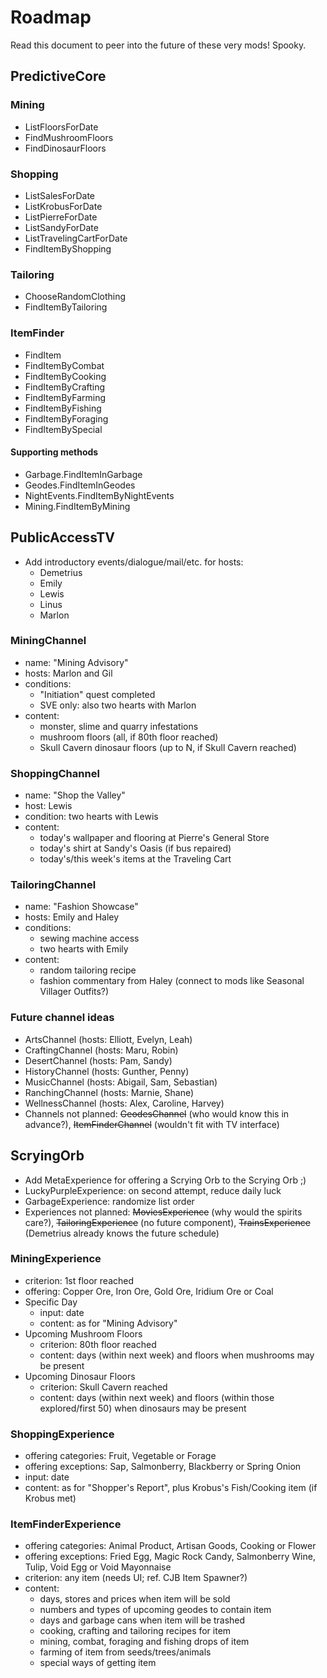 # Roadmap

Read this document to peer into the future of these very mods! Spooky.

## PredictiveCore

### Mining

* ListFloorsForDate
* FindMushroomFloors
* FindDinosaurFloors

### Shopping

* ListSalesForDate
* ListKrobusForDate
* ListPierreForDate
* ListSandyForDate
* ListTravelingCartForDate
* FindItemByShopping

### Tailoring

* ChooseRandomClothing
* FindItemByTailoring

### ItemFinder

* FindItem
* FindItemByCombat
* FindItemByCooking
* FindItemByCrafting
* FindItemByFarming
* FindItemByFishing
* FindItemByForaging
* FindItemBySpecial

#### Supporting methods

* Garbage.FindItemInGarbage
* Geodes.FindItemInGeodes
* NightEvents.FindItemByNightEvents
* Mining.FindItemByMining

## PublicAccessTV

* Add introductory events/dialogue/mail/etc. for hosts:
	* Demetrius
	* Emily
	* Lewis
	* Linus
	* Marlon

### MiningChannel

* name: "Mining Advisory"
* hosts: Marlon and Gil
* conditions:
	* "Initiation" quest completed
	* SVE only: also two hearts with Marlon
* content:
	* monster, slime and quarry infestations
	* mushroom floors (all, if 80th floor reached)
	* Skull Cavern dinosaur floors (up to N, if Skull Cavern reached)

### ShoppingChannel

* name: "Shop the Valley"
* host: Lewis
* condition: two hearts with Lewis
* content:
	* today's wallpaper and flooring at Pierre's General Store
	* today's shirt at Sandy's Oasis (if bus repaired)
	* today's/this week's items at the Traveling Cart

### TailoringChannel

* name: "Fashion Showcase"
* hosts: Emily and Haley
* conditions:
	* sewing machine access
	* two hearts with Emily
* content:
	* random tailoring recipe
	* fashion commentary from Haley (connect to mods like Seasonal Villager Outfits?)
 
### Future channel ideas

* ArtsChannel (hosts: Elliott, Evelyn, Leah)
* CraftingChannel (hosts: Maru, Robin)
* DesertChannel (hosts: Pam, Sandy)
* HistoryChannel (hosts: Gunther, Penny)
* MusicChannel (hosts: Abigail, Sam, Sebastian)
* RanchingChannel (hosts: Marnie, Shane)
* WellnessChannel (hosts: Alex, Caroline, Harvey)
* Channels not planned: ~~GeodesChannel~~ (who would know this in advance?), ~~ItemFinderChannel~~ (wouldn't fit with TV interface)

## ScryingOrb

* Add MetaExperience for offering a Scrying Orb to the Scrying Orb ;)
* LuckyPurpleExperience: on second attempt, reduce daily luck
* GarbageExperience: randomize list order
* Experiences not planned: ~~MoviesExperience~~ (why would the spirits care?), ~~TailoringExperience~~ (no future component), ~~TrainsExperience~~ (Demetrius already knows the future schedule)

### MiningExperience

* criterion: 1st floor reached
* offering: Copper Ore, Iron Ore, Gold Ore, Iridium Ore or Coal
* Specific Day
	* input: date
	* content: as for "Mining Advisory"
* Upcoming Mushroom Floors
	* criterion: 80th floor reached
	* content: days (within next week) and floors when mushrooms may be present
* Upcoming Dinosaur Floors
	* criterion: Skull Cavern reached
	* content: days (within next week) and floors (within those explored/first 50) when dinosaurs may be present

### ShoppingExperience

* offering categories: Fruit, Vegetable or Forage
* offering exceptions: Sap, Salmonberry, Blackberry or Spring Onion
* input: date
* content: as for "Shopper's Report", plus Krobus's Fish/Cooking item (if Krobus met)

### ItemFinderExperience

* offering categories: Animal Product, Artisan Goods, Cooking or Flower
* offering exceptions: Fried Egg, Magic Rock Candy, Salmonberry Wine, Tulip, Void Egg or Void Mayonnaise
* criterion: any item (needs UI; ref. CJB Item Spawner?)
* content:
	* days, stores and prices when item will be sold
	* numbers and types of upcoming geodes to contain item
	* days and garbage cans when item will be trashed
	* cooking, crafting and tailoring recipes for item
	* mining, combat, foraging and fishing drops of item
	* farming of item from seeds/trees/animals
	* special ways of getting item
